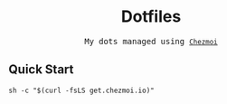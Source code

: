 <div align="center">

# Dotfiles

<samp> My dots managed using [`Chezmoi`](https://www.chezmoi.io/) </samp>

</div>

## Quick Start

```shell
sh -c "$(curl -fsLS get.chezmoi.io)"
```
